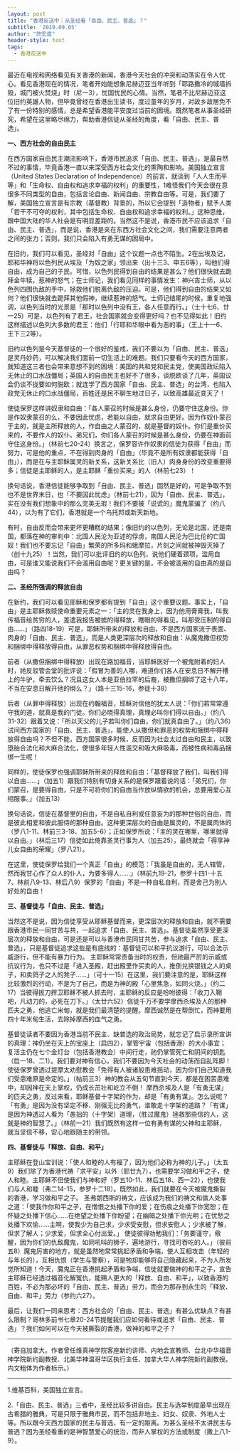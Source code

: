```yaml
---
layout: post
title: "香港反送中｜从圣经看「自由、民主、普选」？"
subtitle: '2019.09.05'
author: "許宏度"
header-style: text
tags:
  - 香港反送中
---
```


最近在电视和网络看见有关香港的新闻，香港今天社会的冲突和动荡实在令人忧心。看见香港现在的情况，笔者开始能想象尼赫迈亚当年听到「耶路撒冷的城墙拆毁，城门被火焚烧」时（尼一3），忧国忧民的心情。当然，笔者不比尼赫迈亚这位旧约英雄人物，但毕竟曾经在香港出生读书，度过童年的岁月，对故乡故居免不了有一份特别的感情，总是希望香港能平安度过当前的困境。既然笔者从事圣经研究，希望在这里略尽绵力，帮助香港信徒从圣经的角度，看「自由、民主、普选」。

__一、西方社会的自由民主__

在西方国家自由民主潮流影响下，香港市民追求「自由、民主、普选」，是最自然不过的事情，毕竟香港一直以来深受西方社会文化的熏陶和影响。美国独立宣言（United States Declaration of Independence）的前言，就谈到「人人生而平等」和「生命权、自由权和追求幸福的权利」的重要性，1难怪我们今天会很在意很多不同类型的自由，包括言论自由、新闻自由、宗教自由等。可是，我们要了解，美国独立宣言是有宗教（基督教）背景的，所以它会提到「造物者」赋予人类「若干不可夺的权利，其中包括生命权、自由权和追求幸福的权利。」这种思维，跟中国大陆的华人社会是有明显差距的。当然这不是说，香港市民不应该追求「自由、民主、普选」，而是说，香港是夹在东西方社会文化之间，我们需要注意两者之间的张力；否则，我们只会陷入有勇无谋的困局中。

在旧约，我们可以看见，圣经对「自由」这个议题一点也不陌生。2在出埃及记，耶和华神将以色列民从埃及「为奴之家」领出来（出十三3、申五6等），叫他们得自由，成为自己的子民。可惜，以色列民得到自由的结果是甚么？他们很快就去跪拜金牛犊，惹神的怒气；在士师记，我们看见同样的事情发生：神兴吉士师，从以色列四围仇敌的手中，拯救他们脱离仇敌的压迫。可是，他们得到自由的结果又如何？他们很快就去跪拜其他假神，继续惹神的怒气。士师记结尾的时候，重复地强调，以色列当时的光景是「那时以色列中没有王，各人任意而行。」（士十七6、廿一25）可是，以色列有了君王，社会国家就会变得更好吗？也不见得如此！旧约这样描述以色列大多数的君王：他们「行耶和华眼中看为恶的事」（王上十一6、王下三2等）。

旧约以色列是今天基督徒的一个很好的鉴戒，我们不要以为「自由、民主、普选」是灵丹妙药，可以解决我们面前一切生活上的难题。我们只要看今天的西方国家，就知道这三者也会带来意想不到的困境：美国的共和党和民主党，使美国政坛陷入无休止的口水战僵局；英国人的自由民主也好不了很多，谈脱欧谈了几年，英国议会仍谈不拢要如何脱欧；就连学了西方国家「自由、民主、普选」的台湾，也陷入政党无休止的口水战僵局，百姓还是民不聊生地过日子，以致高雄最近变天了！

使徒保罗这样讲奴隶和自由：「各人蒙召的时候是甚么身份，仍要守住这身份。你是作奴隶蒙召的么，不要因此忧虑，若能以自由，就求自由更好。因为作奴仆蒙召于主的，就是主所释放的人，作自由之人蒙召的，就是基督的奴仆。你们是重价买来的，不要作人的奴仆。弟兄们，你们各人蒙召的时候是甚么身份，仍要在神面前守住这身份。」（林前七20-24）换言之，保罗容许作奴隶的信徒为获得「自由」而努力，可是他的重点，不在得到肉身的「自由」（毕竟不是所有奴隶都能获得「自由」），而是在与主耶稣属灵的新关系，这新关系比（旧人）肉身身份的改变重要得多；信徒是主耶稣的人，是主耶稣「重价买来」的人（林前七23）！

换句话说，香港信徒能够争取到「自由、民主、普选」固然是好的，可是争取不到也不是世界末日，也「不要因此忧虑」（林前七21），因为「自由、民主、普选」，实在没有我们想象中的那么完美无瑕！我们不要被「说谎的」魔鬼蒙骗了（约八44），以为有了它们，香港就是一个乌托邦或新天新地。

有时，自由反而会带来更坏更糟糕的结果；像旧约的以色列，无论是北国，还是南国，都落在神的审判中：北国人民沦为亚述的俘虏，南国人民沦为巴比伦的亡国奴！我们也不要忘记「自由」繁荣的所多玛和蛾摩拉，片刻之间就被神毁灭掉了（创十九25）！当然，我们可以批评旧约的以色列，说他们硬着颈项，滥用自由，可是谁又能说我们不会滥用自由呢？更关键的是，不会被滥用的自由真的是自由吗？

__二、圣经所强调的释放自由__

在新约，我们可以看见耶稣和保罗都有提到「自由」这个重要议题。事实上，「自由」是主耶稣救赎使命重要元素之一：「主的灵在我身上，因为他用膏膏我，叫我传福音给贫穷的人，差遣我报告被掳的得释放，瞎眼的得看见，叫那受压制的得自由……」（路四18-19）可是，耶稣所带来的释放和自由，不是西方国家流于表面、肉身的「自由、民主、普选」，而是人类更深层次的释放和自由：从魔鬼撒但权势和捆绑中得释放得自由，从罪恶权势和捆绑中得释放得自由。

前者（从撒但捆绑中得释放）出现在路加福音，当耶稣医好一个被鬼附着的妇人时，祂反驳管会堂的批评说：「假冒为善的人哪，难道你们各人在安息日不解开槽上的牛驴，牵去饮么？况且这女人本是亚伯拉罕的后裔，被撒但捆绑了这十八年，不当在安息日解开他的绑么？」（路十三15-16，参徒十38）

后者（从罪中得释放）出现在约翰福音，耶稣对信他的犹太人说：「你们若常常遵守我的道，就真是我的门徒。你们必晓得真理，真理必叫你们得以自由。」（约八31-32）跟着又说：「所以天父的儿子若叫你们自由，你们就真自由了。」（约八36）试问西方国家的「自由、民主、普选」，能使人从撒但和罪恶的权势和捆绑中得释放得自由吗？不但不能，西方国家很多时候，反而因为社会太过自由和民主，以致堕胎合法化和大麻合法化，使很多年轻人性滥交和吸大麻吸毒，而被性病和毒品捆绑一生呢！

同样的，使徒保罗也强调耶稣所带来的释放和自由：「基督释放了我们，叫我们得以自由……」（加五1）跟我们特别有切身关系的是保罗跟着说的话：「弟兄们，你们蒙召，是要得自由，只是不可将你们的自由当作放纵情欲的机会，总要用爱心互相服事。」（加五13）

换句话说，信徒在基督里的自由，不是自私自利或任意妄为的那种世俗的自由，而是彼此相爱和彼此服侍的那种自由。这种更深层次的自由是属灵的，不是属肉体的（罗八1-11、林前三3-18、加五5-6）；正如保罗所说：「主的灵在哪里，哪里就得以自由。」（林后三17）信徒如此倚靠圣灵行事为人（加五25），最终就会「得享神儿女自由的荣耀」（罗八21）。

在这里，使徒保罗给我们一个真正「自由」的模范：「我虽是自由的，无人辖管，然而我甘心作了众人的仆人，为要多得人……」（林前九19-21，参罗十四1-十五7、林前八9-13、林后八9）保罗的「自由」不是一种自私自利，而是舍己为别人好处的自由！

__三、基督徒与「自由、民主、普选」__

当然这不是说，因为信徒享受从耶稣基督而来，更深层次的释放和自由，就不需要跟香港市民一同甘苦与共，一起追求「自由、民主、普选」。基督徒虽然享受更深层次的释放和自由，可是还是可以与香港市民同甘共苦，参与追求「自由、民主、普选」，只是基督徒追求这些是有底线的：基督徒可以和平抗议游行，可以合法示威游行，但不能有暴力行为。
主耶稣常常责备当时的权贵，但祂最严厉的示威或抗议行为，也只不过是「进入圣殿，赶出殿里作买卖的人，推倒兑换银钱之人的桌子，和卖鸽子之人的凳子……」（可十一15）在这里，我们要注意的是，耶稣这样比较激烈的行动，不是为了自己，而是为神的殿「心里焦急，如同火烧。」（约二17）当彼得拔刀捍卫耶稣不被人抓去时，主耶稣的反应是吩咐彼得：「收刀入鞘吧，凡动刀的，必死在刀下。」（太廿六52）信徒千万不要学摩西杀埃及人的那种匹夫之勇，他逃亡米甸，就是我们最清楚的提醒。摩西诚然是在帮倒忙，而神要用四十年米甸生活，去除掉摩西的血气之勇。

基督徒读者不要因为香港当前不民主、缺普选的政治局势，就忘记了启示录所宣讲的真理：神仍坐在天上的宝座上（启四2），掌管宇宙（包括香港）的大小事宜；复活主仍在七个金灯台（包括香港教会）中间行走，祂仍掌管死亡和阴间的钥匙（启一18、二1）。我们要对神有信心，我们不要因为今天社会的动荡而自乱阵脚！使徒保罗曾透过提摩太劝慰教会「免得有人被诸般患难摇动，因为你们自己知道我们受患难原是命定的。」（帖前三3）神的教会从五旬节直到今天，都是在困苦患难中，却因神在天上掌权，仍成长茁壮和屹立不倒！
摩西杀埃及人是「有勇无谋」的匹夫之勇，反过来看，耶稣基督十字架的作为，却是「有勇有谋」。怎么说呢？「有勇」是因为没有坚定不移、刚强无比的勇气，谁敢走十字架的道路？「有谋」是因为神透过人看为「愚拙的（十字架）道理，（胜过魔鬼）拯救那些信的人，这就是神的智慧了。」（林前一21）我们既然有这样一位有勇有谋的父神和主耶稣，就当坚信不移，安心地跟随主的带领。

__四、基督徒与「释放、自由、和平」__

主耶稣在登山宝训说：「使人和睦的人有福了，因为他们必称为神的儿子。」（太五9）我们除了为香港代祷「求平安」以外（耶廿九7），也需要学习做和平之子，使人和睦。主耶稣不但使我们与神和好（罗五10-11、林后五18、西一22），也使我们与人和睦（弗二14-15，参罗十二18）。既然如此，我们就要在今天被魔鬼撕裂的香港，学习做和平之子。
圣弗朗西斯的祷文，应该成为我们的祷文和做人处事之道：「使我作你和平之子，在憎恨之处播下你的爱；在伤痕之处播下你宽恕；在怀疑之处播下信心……在绝望之处播下你盼望；在幽暗之处播下你光明；在忧愁之处播下欢愉……主啊，使我少为自己求，少求受安慰，但求安慰人；少求被了解，但求了解人；少求爱，但求全心付出爱。」
使徒彼得劝勉我们：「务要谨守，儆醒，因为你们的仇敌魔鬼，如同吼叫的狮子，遍地游行，寻找可吞吃的人。」（彼前五8）魔鬼厉害的地方，就是虽然牠常常挑起矛盾和争端，使人互相攻击（年轻的与年长的），互相仇恨（学生与警察），可是牠却能够将自己隐藏起来，不为人所发觉所知道！今天，魔鬼正在香港挑起矛盾和争端，信徒就要做神的和平之子，宣告主耶稣已经透过福音化解冤仇，能赐人更大的「释放、自由、和平」，以致香港的百姓，不必为那必坏的「自由、民主、普选」劳力，而会为那存到永生的「释放、自由、和平」劳力（参约六27）。

最后，让我们一同来思考：西方社会的「自由、民主、普选」有甚么优缺点？有甚么限制？哥林多前书七章20-24节提醒我们应如何看待或追求「自由、民主、普选」？我们如何可以在今天被撕裂的香港，做神的和平之子？
***
（寄自加拿大。作者曾任维真神学院客座新约讲师、内地会宣教师、台北中华福音神学院新约副教授、北美华神温哥华区执行主任、加拿大华人神学院新约副教授。内文粗体为作者标示。）
***
1.维基百科，美国独立宣言。

2.「自由、民主、普选」三者中，圣经比较多讲自由。民主与选举制度最早出现在古希腊的雅典，可是只限于雅典市民，而不包括非地主、妇女、奴隶、外地人士等。所以跟今天西方国家的民主与普选，有一定的距离。为甚么圣经不太讲民主与普选？因为圣经看重的是神智慧爱心的统治，而非人掌权的方法或制度（撒上八1-9）。 

